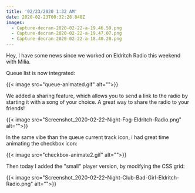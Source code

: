 ```yaml
---
title: '02/23/2020 1:32 AM'
date: 2020-02-23T00:32:28.848Z
images:
  - Capture-decran-2020-02-22-a-19.46.59.png
  - Capture-decran-2020-02-22-a-19.47.07.png
  - Capture-decran-2020-02-22-a-18.40.28.png
---
```

Hey, I have some news since we worked on Eldritch Radio this weekend with Milia.

Queue list is now integrated:

{{< image src="queue-animated.gif" alt="">}}

We added a sharing feature, which allows you to send a link to the radio by starting it with a song of your choice. A great way to share the radio to your friends!

{{< image src="Screenshot_2020-02-22-Night-Fog-Eldritch-Radio.png" alt="">}}

In the same vibe than the queue current track icon, i had great time animating the checkbox icon:

{{< image src="checkbox-animate2.gif" alt="">}}

Then today I added the "small" player version, by modifying the CSS grid:

{{< image src="Screenshot_2020-02-22-Night-Club-Bad-Girl-Eldritch-Radio.png" alt="">}}
